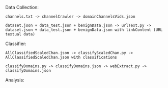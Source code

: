 Data Collection:
	
	channels.txt -> channelCrawler -> domainChannelsVids.json

	dataset.json + data_test.json + benignData.json -> urlText.py -> dataset.json + data_test.json + benignData.json with linkContent (URL textual data)

Classifier:

	AllClassifiedScaledChan.json -> classifyScaledChan.py -> AllClassifiedScaledChan.json with classifications

	classifyDomains.py -> classifyDomains.json -> webExtract.py -> classifyDomains.json

Analysis:
